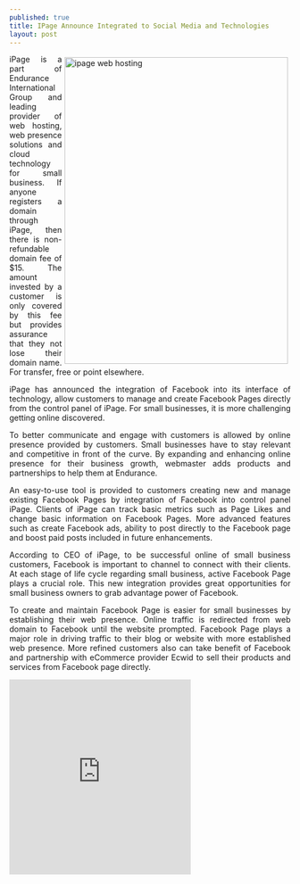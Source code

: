 ```yaml
---
published: true
title: IPage Announce Integrated to Social Media and Technologies 
layout: post
---
```

<a href="https://www.sitegeek.com/ipage" title="ipage web hosting"> <img src="https://ananovareviews.files.wordpress.com/2016/09/i-page-webhosting.png" alt="ipage web hosting" width="400" height="550" title="ipage web hosting" style="float:right; margin:5px;"></a>

<p style="text-align:justify">iPage is a part of Endurance International Group and leading provider of web hosting, web presence solutions and cloud technology for small business. If anyone registers a domain through iPage, then there is non-refundable domain fee of $15. The amount invested by a customer is only covered by this fee but provides assurance that they not lose their domain name. For transfer, free or point elsewhere.</p>

<p style="text-align:justify">iPage has announced the integration of Facebook into its interface of technology, allow customers to manage and create Facebook Pages directly from the control panel of iPage. For small businesses, it is more challenging getting online discovered. </p>

<p style="text-align:justify">To better communicate and engage with customers is allowed by online presence provided by customers. Small businesses have to stay relevant and competitive in front of the curve. By expanding and enhancing online presence for their business growth, webmaster adds products and partnerships to help them at Endurance.</p>

<p style="text-align:justify">An easy-to-use tool is provided to customers creating new and manage existing Facebook Pages by integration of Facebook into control panel iPage. Clients of iPage can track basic metrics such as Page Likes and change basic information on Facebook Pages. More advanced features such as create Facebook ads, ability to post directly to the Facebook page and boost paid posts included in future enhancements.</p>

<p style="text-align:justify">According to CEO of iPage, to be successful online of small business customers, Facebook is important to channel to connect with their clients. At each stage of life cycle regarding small business, active Facebook Page plays a crucial role. This new integration provides great opportunities for small business owners to grab advantage power of Facebook.</p>

<p style="text-align:justify">To create and maintain Facebook Page is easier for small businesses by establishing their web presence. Online traffic is redirected from web domain to Facebook until the website prompted. Facebook Page plays a major role in driving traffic to their blog or website with more established web presence. More refined customers also can take benefit of Facebook and partnership with eCommerce provider Ecwid to sell their products and services from Facebook page directly.</p>

<p style="text-align:justify"><iframe style="" src="https://cpwebhosting.com/share/best_web_hosting_or_shared_or_monthly_hosting.html" name="Framename" width="325px" height="350px" frameborder="0" scrolling="no"> </iframe></p>